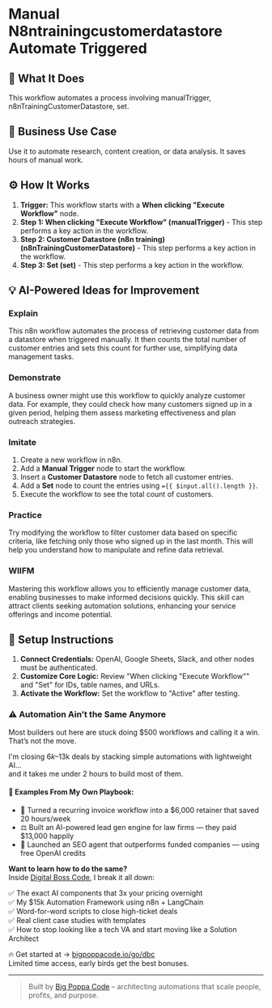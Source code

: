 # Manual N8ntrainingcustomerdatastore Automate Triggered

## 🚀 What It Does
This workflow automates a process involving manualTrigger, n8nTrainingCustomerDatastore, set.

## 💼 Business Use Case
Use it to automate research, content creation, or data analysis. It saves hours of manual work.

## ⚙️ How It Works
1.  **Trigger:** This workflow starts with a **When clicking "Execute Workflow"** node.
2. **Step 1: When clicking "Execute Workflow" (manualTrigger)** - This step performs a key action in the workflow.
3. **Step 2: Customer Datastore (n8n training) (n8nTrainingCustomerDatastore)** - This step performs a key action in the workflow.
4. **Step 3: Set (set)** - This step performs a key action in the workflow.

## 💡 AI-Powered Ideas for Improvement
### Explain
This n8n workflow automates the process of retrieving customer data from a datastore when triggered manually. It then counts the total number of customer entries and sets this count for further use, simplifying data management tasks.

### Demonstrate
A business owner might use this workflow to quickly analyze customer data. For example, they could check how many customers signed up in a given period, helping them assess marketing effectiveness and plan outreach strategies.

### Imitate
1. Create a new workflow in n8n.
2. Add a **Manual Trigger** node to start the workflow.
3. Insert a **Customer Datastore** node to fetch all customer entries.
4. Add a **Set** node to count the entries using `={{ $input.all().length }}`.
5. Execute the workflow to see the total count of customers.

### Practice
Try modifying the workflow to filter customer data based on specific criteria, like fetching only those who signed up in the last month. This will help you understand how to manipulate and refine data retrieval.

### WIIFM
Mastering this workflow allows you to efficiently manage customer data, enabling businesses to make informed decisions quickly. This skill can attract clients seeking automation solutions, enhancing your service offerings and income potential.

## 🔧 Setup Instructions
1. **Connect Credentials:** OpenAI, Google Sheets, Slack, and other nodes must be authenticated.
2. **Customize Core Logic:** Review "When clicking "Execute Workflow"" and "Set" for IDs, table names, and URLs.
3. **Activate the Workflow:** Set the workflow to "Active" after testing.

### ⚠️ Automation Ain’t the Same Anymore

Most builders out here are stuck doing $500 workflows and calling it a win.  
That’s not the move.  

I'm closing $6k–$13k deals by stacking simple automations with lightweight AI...  
and it takes me under 2 hours to build most of them.

#### 🧠 Examples From My Own Playbook:
- 🔁 Turned a recurring invoice workflow into a $6,000 retainer that saved 20 hours/week  
- ⚖️ Built an AI-powered lead gen engine for law firms — they paid $13,000 happily  
- 🚀 Launched an SEO agent that outperforms funded companies — using free OpenAI credits  

**Want to learn how to do the same?**  
Inside [Digital Boss Code](https://bigpoppacode.io/go/dbc), I break it all down:

✅ The exact AI components that 3x your pricing overnight  
✅ My $15k Automation Framework using n8n + LangChain  
✅ Word-for-word scripts to close high-ticket deals  
✅ Real client case studies with templates  
✅ How to stop looking like a tech VA and start moving like a Solution Architect  

🔥 Get started at → [bigpoppacode.io/go/dbc](https://bigpoppacode.io/go/dbc)  
Limited time access, early birds get the best bonuses.

---
> Built by [Big Poppa Code](https://bigpoppacode.io) – architecting automations that scale people, profits, and purpose.
